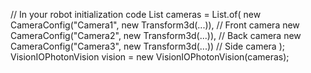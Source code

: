 // In your robot initialization code
List<CameraConfig> cameras = List.of(
    new CameraConfig("Camera1", new Transform3d(...)), // Front camera
    new CameraConfig("Camera2", new Transform3d(...)), // Back camera
    new CameraConfig("Camera3", new Transform3d(...))  // Side camera
);
VisionIOPhotonVision vision = new VisionIOPhotonVision(cameras);